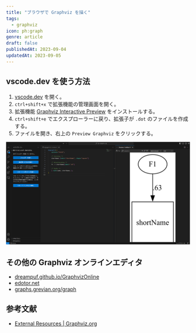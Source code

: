 ```yaml
---
title: "ブラウザで Graphviz を描く"
tags:
  - graphviz
icon: ph:graph
genre: article
draft: false
publishedAt: 2023-09-04
updatedAt: 2023-09-05
---
```


## vscode.dev を使う方法

1. [vscode.dev](https://vscode.dev/) を開く。
2. `ctrl+shift+x` で拡張機能の管理画面を開く。
3. 拡張機能 [Graphviz Interactive Preview](https://marketplace.visualstudio.com/items?itemName=tintinweb.graphviz-interactive-preview) をインストールする。
4. `ctrl+shift+e` でエクスプローラーに戻り、拡張子が `.dot` のファイルを作成する。
5. ファイルを開き、右上の `Preview Graphviz` をクリックする。

![Graphviz で図を描いている様子](../../assets/imgs/graphviz_in_vscode_dev.png)

## その他の Graphviz オンラインエディタ

- [dreampuf.github.io/GraphvizOnline](https://dreampuf.github.io/GraphvizOnline/#digraph%20G%20%7B%0A%0A%20%20subgraph%20cluster_0%20%7B%0A%20%20%20%20style%3Dfilled%3B%0A%20%20%20%20color%3Dlightgrey%3B%0A%20%20%20%20node%20%5Bstyle%3Dfilled%2Ccolor%3Dwhite%5D%3B%0A%20%20%20%20a0%20-%3E%20a1%20-%3E%20a2%20-%3E%20a3%3B%0A%20%20%20%20label%20%3D%20%22process%20%231%22%3B%0A%20%20%7D%0A%0A%20%20subgraph%20cluster_1%20%7B%0A%20%20%20%20node%20%5Bstyle%3Dfilled%5D%3B%0A%20%20%20%20b0%20-%3E%20b1%20-%3E%20b2%20-%3E%20b3%3B%0A%20%20%20%20label%20%3D%20%22process%20%232%22%3B%0A%20%20%20%20color%3Dblue%0A%20%20%7D%0A%20%20start%20-%3E%20a0%3B%0A%20%20start%20-%3E%20b0%3B%0A%20%20a1%20-%3E%20b3%3B%0A%20%20b2%20-%3E%20a3%3B%0A%20%20a3%20-%3E%20a0%3B%0A%20%20a3%20-%3E%20end%3B%0A%20%20b3%20-%3E%20end%3B%0A%0A%20%20start%20%5Bshape%3DMdiamond%5D%3B%0A%20%20end%20%5Bshape%3DMsquare%5D%3B%0A%7D)
- [edotor.net](https://edotor.net/)
- [graphs.grevian.org/graph](https://graphs.grevian.org/graph)

## 参考文献

- [External Resources | Graphviz.org](https://graphviz.org/resources/)
